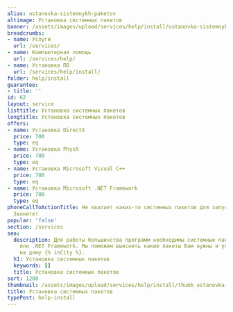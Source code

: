 ```yaml
---
alias: ustanovka-sistemnykh-paketov
altimage: Установка системных пакетов
banner: /assets/images/upload/services/help/install/ustanovka-sistemnykh-paketov.jpg
breadcrumbs:
- name: Услуги
  url: /services/
- name: Компьютерная помощь
  url: /services/help/
- name: Установка ПО
  url: /services/help/install/
folder: help/install
guarantee:
- title: ''
id: 62
layout: service
listtitle: Установка системных пакетов
longtitle: Установка системных пакетов
offers:
- name: Установка DirectX
  price: 700
  type: eq
- name: Установка PhysX
  price: 700
  type: eq
- name: Установка Microsoft Visual C++
  price: 700
  type: eq
- name: Установка Microsoft .NET Framework
  price: 700
  type: eq
phoneCallToActionTitle: Не хватает каких-то системных пакетов для запуска программ?
  Звоните!
popular: 'false'
section: /services
seo:
  description: Для работы большинства программ необходимы системные пакеты, как DirectX
    или .NET Framework. Мы поможем выяснить какие пакеты Вам нужны и установим их
    на дому {% inCity %}.
  h1: Установка системных пакетов
  keywords: []
  title: Установка системных пакетов
sort: 1200
thumbnail: /assets/images/upload/services/help/install/thumb_ustanovka-sistemnykh-paketov.jpg
title: Установка системных пакетов
typePost: help-install
---
```

